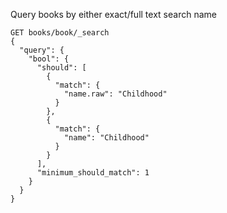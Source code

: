 Query books by either exact/full text search name
```
GET books/book/_search
{ 
  "query": {
    "bool": {
      "should": [
        {
          "match": {
            "name.raw": "Childhood"
          }
        },
        {
          "match": {
            "name": "Childhood"
          }
        }
      ],
      "minimum_should_match": 1
    }
  }
}
```